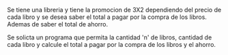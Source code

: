 Se tiene una libreria y tiene la promocion de 3X2 dependiendo del precio de cada libro y se desea saber el total a pagar por la compra de los libros. Ademas de saber el total de ahorro.

Se solicta un programa que permita la cantidad 'n' de libros, cantidad de cada libro y calcule el total a pagar por la compra de los libros y el ahorro.